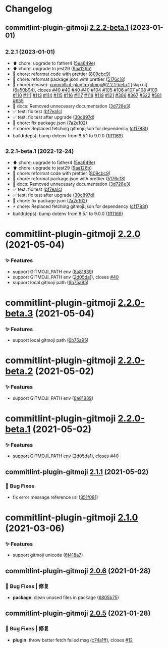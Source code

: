 # Changelog

## commitlint-plugin-gitmoji [2.2.2-beta.1](https://github.com/arvinxx/commitlint-config-gitmoji/compare/commitlint-plugin-gitmoji@2.2.1...commitlint-plugin-gitmoji@2.2.2-beta.1) (2023-01-01)

## <small>2.2.1 (2023-01-01)</small>

* :arrow_up: chore: upgrade to father4 ([5ea649e](https://github.com/arvinxx/commitlint-config-gitmoji/commit/5ea649e))
* :arrow_up: chore: upgrade to jest29 ([9aa126b](https://github.com/arvinxx/commitlint-config-gitmoji/commit/9aa126b))
* :art: chore: reformat code with prettier ([809cbc9](https://github.com/arvinxx/commitlint-config-gitmoji/commit/809cbc9))
* :art: chore: reformat package.json with prettier ([5176c18](https://github.com/arvinxx/commitlint-config-gitmoji/commit/5176c18))
* :bookmark: chore(release): commitlint-plugin-gitmoji@2.2.1-beta.1 [skip ci] ([8a50b94](https://github.com/arvinxx/commitlint-config-gitmoji/commit/8a50b94)), closes [#40](https://github.com/arvinxx/commitlint-config-gitmoji/issues/40) [#40](https://github.com/arvinxx/commitlint-config-gitmoji/issues/40) [#40](https://github.com/arvinxx/commitlint-config-gitmoji/issues/40) [#40](https://github.com/arvinxx/commitlint-config-gitmoji/issues/40) [#104](https://github.com/arvinxx/commitlint-config-gitmoji/issues/104) [#105](https://github.com/arvinxx/commitlint-config-gitmoji/issues/105) [#106](https://github.com/arvinxx/commitlint-config-gitmoji/issues/106) [#107](https://github.com/arvinxx/commitlint-config-gitmoji/issues/107) [#108](https://github.com/arvinxx/commitlint-config-gitmoji/issues/108) [#109](https://github.com/arvinxx/commitlint-config-gitmoji/issues/109) [#110](https://github.com/arvinxx/commitlint-config-gitmoji/issues/110) [#111](https://github.com/arvinxx/commitlint-config-gitmoji/issues/111) [#113](https://github.com/arvinxx/commitlint-config-gitmoji/issues/113) [#114](https://github.com/arvinxx/commitlint-config-gitmoji/issues/114) [#115](https://github.com/arvinxx/commitlint-config-gitmoji/issues/115) [#116](https://github.com/arvinxx/commitlint-config-gitmoji/issues/116) [#117](https://github.com/arvinxx/commitlint-config-gitmoji/issues/117) [#118](https://github.com/arvinxx/commitlint-config-gitmoji/issues/118) [#119](https://github.com/arvinxx/commitlint-config-gitmoji/issues/119) [#121](https://github.com/arvinxx/commitlint-config-gitmoji/issues/121) [#306](https://github.com/arvinxx/commitlint-config-gitmoji/issues/306) [#367](https://github.com/arvinxx/commitlint-config-gitmoji/issues/367) [#522](https://github.com/arvinxx/commitlint-config-gitmoji/issues/522) [#581](https://github.com/arvinxx/commitlint-config-gitmoji/issues/581) [#655](https://github.com/arvinxx/commitlint-config-gitmoji/issues/655)
* :memo: docs: Removed unnecesary documentation ([3d728e3](https://github.com/arvinxx/commitlint-config-gitmoji/commit/3d728e3))
* :white_check_mark: test: fix test ([bf7ea1c](https://github.com/arvinxx/commitlint-config-gitmoji/commit/bf7ea1c))
* :white_check_mark: test: fix test after upgrade ([30c897d](https://github.com/arvinxx/commitlint-config-gitmoji/commit/30c897d))
* :wrench: chore: fix package.json ([7a2e102](https://github.com/arvinxx/commitlint-config-gitmoji/commit/7a2e102))
* :zap: chore: Replaced fetching gitmoji.json for dependency ([cf1788f](https://github.com/arvinxx/commitlint-config-gitmoji/commit/cf1788f))
* build(deps): bump dotenv from 8.5.1 to 9.0.0 ([1ff1169](https://github.com/arvinxx/commitlint-config-gitmoji/commit/1ff1169))

## <small>2.2.1-beta.1 (2022-12-24)</small>

* :arrow_up: chore: upgrade to father4 ([5ea649e](https://github.com/arvinxx/commitlint-config-gitmoji/commit/5ea649e))
* :arrow_up: chore: upgrade to jest29 ([9aa126b](https://github.com/arvinxx/commitlint-config-gitmoji/commit/9aa126b))
* :art: chore: reformat code with prettier ([809cbc9](https://github.com/arvinxx/commitlint-config-gitmoji/commit/809cbc9))
* :art: chore: reformat package.json with prettier ([5176c18](https://github.com/arvinxx/commitlint-config-gitmoji/commit/5176c18))
* :memo: docs: Removed unnecesary documentation ([3d728e3](https://github.com/arvinxx/commitlint-config-gitmoji/commit/3d728e3))
* :white_check_mark: test: fix test ([bf7ea1c](https://github.com/arvinxx/commitlint-config-gitmoji/commit/bf7ea1c))
* :white_check_mark: test: fix test after upgrade ([30c897d](https://github.com/arvinxx/commitlint-config-gitmoji/commit/30c897d))
* :wrench: chore: fix package.json ([7a2e102](https://github.com/arvinxx/commitlint-config-gitmoji/commit/7a2e102))
* :zap: chore: Replaced fetching gitmoji.json for dependency ([cf1788f](https://github.com/arvinxx/commitlint-config-gitmoji/commit/cf1788f))
* build(deps): bump dotenv from 8.5.1 to 9.0.0 ([1ff1169](https://github.com/arvinxx/commitlint-config-gitmoji/commit/1ff1169))

# commitlint-plugin-gitmoji [2.2.0](https://github.com/arvinxx/commitlint-config-gitmoji/compare/commitlint-plugin-gitmoji@2.1.1...commitlint-plugin-gitmoji@2.2.0) (2021-05-04)


### ✨ Features

* support GITMOJI_PATH env ([8a81839](https://github.com/arvinxx/commitlint-config-gitmoji/commit/8a81839))
* support GITMOJI_PATH env ([2d05da1](https://github.com/arvinxx/commitlint-config-gitmoji/commit/2d05da1)), closes [#40](https://github.com/arvinxx/commitlint-config-gitmoji/issues/40)
* support local gitmoji path ([6b75a95](https://github.com/arvinxx/commitlint-config-gitmoji/commit/6b75a95))

# commitlint-plugin-gitmoji [2.2.0-beta.3](https://github.com/arvinxx/commitlint-config-gitmoji/compare/commitlint-plugin-gitmoji@2.2.0-beta.2...commitlint-plugin-gitmoji@2.2.0-beta.3) (2021-05-04)


### ✨ Features

* support local gitmoji path ([6b75a95](https://github.com/arvinxx/commitlint-config-gitmoji/commit/6b75a95))

# commitlint-plugin-gitmoji [2.2.0-beta.2](https://github.com/arvinxx/commitlint-config-gitmoji/compare/commitlint-plugin-gitmoji@2.2.0-beta.1...commitlint-plugin-gitmoji@2.2.0-beta.2) (2021-05-02)


### ✨ Features

* support GITMOJI_PATH env ([8a81839](https://github.com/arvinxx/commitlint-config-gitmoji/commit/8a81839))

# commitlint-plugin-gitmoji [2.2.0-beta.1](https://github.com/arvinxx/commitlint-config-gitmoji/compare/commitlint-plugin-gitmoji@2.1.0...commitlint-plugin-gitmoji@2.2.0-beta.1) (2021-05-02)

### ✨ Features

- support GITMOJI_PATH env ([2d05da1](https://github.com/arvinxx/commitlint-config-gitmoji/commit/2d05da1)), closes [#40](https://github.com/arvinxx/commitlint-config-gitmoji/issues/40)

## commitlint-plugin-gitmoji [2.1.1](https://github.com/arvinxx/commitlint-config-gitmoji/compare/commitlint-plugin-gitmoji@2.1.0...commitlint-plugin-gitmoji@2.1.1) (2021-05-02)

### 🐛 Bug Fixes

- fix error message reference url ([351f081](https://github.com/arvinxx/commitlint-config-gitmoji/commit/351f081))

# commitlint-plugin-gitmoji [2.1.0](https://github.com/arvinxx/commitlint-config-gitmoji/compare/commitlint-plugin-gitmoji@2.0.6...commitlint-plugin-gitmoji@2.1.0) (2021-03-06)

### ✨ Features

- support gitmoji unicode ([6f418a7](https://github.com/arvinxx/commitlint-config-gitmoji/commit/6f418a7))

## commitlint-plugin-gitmoji [2.0.6](https://github.com/arvinxx/commitlint-config-gitmoji/compare/commitlint-plugin-gitmoji@2.0.5...commitlint-plugin-gitmoji@2.0.6) (2021-01-28)

### 🐛 Bug Fixes | 修复

- **package**: clean unused files in package ([6805b75](https://github.com/arvinxx/commitlint-config-gitmoji/commit/6805b75))

## commitlint-plugin-gitmoji [2.0.5](https://github.com/arvinxx/commitlint-config-gitmoji/compare/commitlint-plugin-gitmoji@2.0.4...commitlint-plugin-gitmoji@2.0.5) (2021-01-28)

### 🐛 Bug Fixes | 修复

- **plugin**: throw better fetch failed msg ([c74a1ff](https://github.com/arvinxx/commitlint-config-gitmoji/commit/c74a1ff)), closes [#12](https://github.com/arvinxx/commitlint-config-gitmoji/issues/12)
